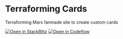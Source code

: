 # Terraforming Cards
Terraforming Mars fanmade site to create custom cards

[![Open in StackBlitz](https://developer.stackblitz.com/img/open_in_stackblitz_small.svg)](https://stackblitz.com/github/sguerra/terraformingcards)
[![Open in Codeflow](https://developer.stackblitz.com/img/open_in_codeflow_small.svg)](https:///pr.new/sguerra/terraformingcards)